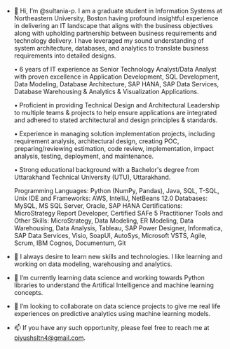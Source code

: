 - 👋 Hi, I’m @sultania-p. I am a graduate student in Information Systems at Northeastern University, Boston having profound insightful experience in delivering an IT landscape that aligns with the business objectives along with upholding partnership between business requirements and technology delivery. I have leveraged my sound understanding of system architecture, databases, and analytics to translate business requirements into detailed designs. 

  • 6 years of IT experience as Senior Technology Analyst/Data Analyst with proven excellence in Application Development, SQL Development, Data Modeling, Database Architecture, SAP HANA, SAP Data Services, Database Warehousing & Analytics & Visualization Applications.

  • Proficient in providing Technical Design and Architectural Leadership to multiple teams & projects to help ensure applications are integrated and adhered to stated architectural and design principles & standards.

  • Experience in managing solution implementation projects, including requirement analysis, architectural design, creating POC, preparing/reviewing estimation, code review, implementation, impact analysis, testing, deployment, and maintenance.

  • Strong educational background with a Bachelor's degree from Uttarakhand Technical University (UTU), Uttarakhand.

  Programming Languages: Python (NumPy, Pandas), Java, SQL, T-SQL, Unix
  IDE and Frameworks: AWS, IntelliJ, NetBeans 12.0
  Databases: MySQL, MS SQL Server, Oracle, SAP HANA
  Certifications: MicroStrategy Report Developer, Certified SAFe 5 Practitioner
  Tools and Other Skills: MicroStrategy, Data Modeling, ER Modeling, Data Warehousing, Data Analysis, Tableau, SAP Power Designer, Informatica, SAP Data Services, Visio,                           SoapUI, AutoSys, Microsoft VSTS, Agile, Scrum, IBM Cognos, Documentum, Git

- 👀 I always desire to learn new skills and technologies. I like learning and working on data modeling, warehousing and analytics.
- 🌱 I’m currently learning data science and working towards Python libraries to understand the Artifical Intelligence and machine learning concepts.
- 💞️ I’m looking to collaborate on data science projects to give me real life experiences on predictive analytics using machine learning models.
- 📫 If you have any such opportunity, please feel free to reach me at piyushsltn4@gmail.com.

<!---
sultania-p/sultania-p is a ✨ special ✨ repository because its `README.md` (this file) appears on your GitHub profile.
You can click the Preview link to take a look at your changes.
--->
